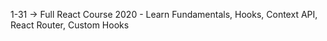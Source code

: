 1-31 -> Full React Course 2020 - Learn Fundamentals, Hooks, Context API, React Router, Custom Hooks
